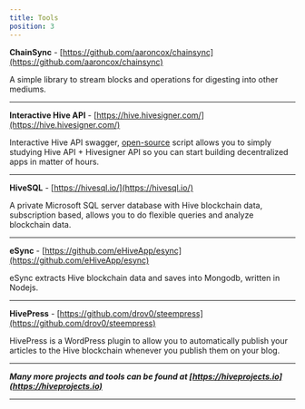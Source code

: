 ```yaml
---
title: Tools
position: 3
---
```


**ChainSync** - [https://github.com/aaroncox/chainsync](https://github.com/aaroncox/chainsync)

A simple library to stream blocks and operations for digesting into other mediums.

---

**Interactive Hive API** - [https://hive.hivesigner.com/](https://hive.hivesigner.com/)

Interactive Hive API swagger, [open-source](https://github.com/ledgerconnect/hiveapi) script allows you to simply studying Hive API + Hivesigner API so you can start building decentralized apps in matter of hours.

---

**HiveSQL** - [https://hivesql.io/](https://hivesql.io/)

A private Microsoft SQL server database with Hive blockchain data, subscription based, allows you to do flexible queries and analyze blockchain data.

---

**eSync** - [https://github.com/eHiveApp/esync](https://github.com/eHiveApp/esync)

eSync extracts Hive blockchain data and saves into Mongodb, written in Nodejs.

---

**HivePress** - [https://github.com/drov0/steempress](https://github.com/drov0/steempress)

HivePress is a WordPress plugin to allow you to automatically publish your articles to the Hive blockchain whenever you publish them on your blog.

---

_**Many more projects and tools can be found at [https://hiveprojects.io](https://hiveprojects.io)**_

---
